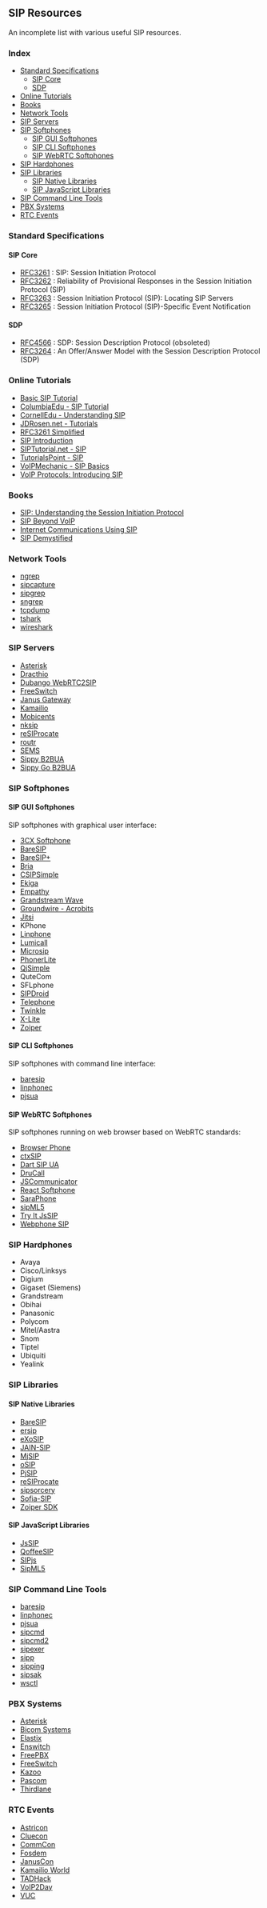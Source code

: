 ## SIP Resources

An incomplete list with various useful SIP resources.

### Index

* [Standard Specifications](#standard-specifications)
  * [SIP Core](#sip-core)
  * [SDP](#sdp)
* [Online Tutorials](#online-tutorials)
* [Books](#books)
* [Network Tools](#network-tools)
* [SIP Servers](#sip-servers)
* [SIP Softphones](#sip-softphones)
  * [SIP GUI Softphones](#sip-gui-softphones)
  * [SIP CLI Softphones](#sip-cli-softphones)
  * [SIP WebRTC Softphones](#sip-webrtc-softphones)
* [SIP Hardphones](#sip-hardphones)
* [SIP Libraries](#sip-libraries)
  * [SIP Native Libraries](#sip-native-libraries)
  * [SIP JavaScript Libraries](#sip-javascript-libraries)
* [SIP Command Line Tools](#sip-command-line-tools)
* [PBX Systems](#pbx-systems)
* [RTC Events](#rtc-events)

### Standard Specifications

#### SIP Core

* [RFC3261](http://tools.ietf.org/html/rfc3261) : SIP: Session Initiation Protocol
* [RFC3262](http://tools.ietf.org/html/rfc3262) : Reliability of Provisional Responses in the Session Initiation Protocol (SIP)
* [RFC3263](http://tools.ietf.org/html/rfc3263) : Session Initiation Protocol (SIP): Locating SIP Servers
* [RFC3265](http://tools.ietf.org/html/rfc3265) : Session Initiation Protocol (SIP)-Specific Event Notification

#### SDP

* [RFC4566](http://tools.ietf.org/html/rfc4566) : SDP: Session Description Protocol (obsoleted)
* [RFC3264](http://tools.ietf.org/html/rfc3264) : An Offer/Answer Model with the Session Description Protocol (SDP)

### Online Tutorials

* [Basic SIP Tutorial](http://code2compile.com/Basic-SIP-Tutorial.php)
* [ColumbiaEdu - SIP Tutorial](http://www.cs.columbia.edu/~hgs/teaching/ais/slides/2003/sip_long.pdf)
* [CornellEdu - Understanding SIP](http://www.cs.cornell.edu/courses/cs619/2004fa/documents/siptutorial.pdf)
* [JDRosen.net - Tutorials](http://www.jdrosen.net/tutorials.html)
* [RFC3261 Simplified](http://www.siptopia.org/multimedia-tag/rfc-3261/)
* [SIP Introduction](http://www.kamailio.org/docs/tutorials/sip-introduction/)
* [SIPTutorial.net - SIP](http://www.siptutorial.net/SIP/index.html)
* [TutorialsPoint - SIP](http://www.tutorialspoint.com/session_initiation_protocol/index.htm)
* [VoIPMechanic - SIP Basics](http://www.voipmechanic.com/sip-basics.htm)
* [VoIP Protocols: Introducing SIP](http://toncar.cz/Tutorials/VoIP/VoIP_Protocols_Introducing_SIP.html)

### Books

* [SIP: Understanding the Session Initiation Protocol](http://www.amazon.com/SIP-Understanding-Initiation-Protocol-Telecommunications/dp/1607839954/httpwwwtuto0a-20)
* [SIP Beyond VoIP](http://www.amazon.com/SIP-Beyond-VoIP-Communications-Revolution/dp/0974813001)
* [Internet Communications Using SIP](http://www.amazon.com/Internet-Communications-Using-Henry-Sinnreich/dp/0471413992/httpwwwtuto0a-20)
* [SIP Demystified](http://www.amazon.com/SIP-Demystified-Gonzalo-Camarillo/dp/0071373403)

### Network Tools

* [ngrep](http://ngrep.sourceforge.net/)
* [sipcapture](http://www.sipcapture.org)
* [sipgrep](https://github.com/sipcapture/sipgrep)
* [sngrep](https://github.com/irontec/sngrep)
* [tcpdump](http://www.tcpdump.org/)
* [tshark](https://www.wireshark.org/docs/man-pages/tshark.html)
* [wireshark](http://www.wireshark.org)

### SIP Servers

* [Asterisk](https://www.asterisk.org)
* [Dracthio](https://drachtio.org/)
* [Dubango WebRTC2SIP](https://github.com/DoubangoTelecom/webrtc2sip)
* [FreeSwitch](https://www.freeswitch.org)
* [Janus Gateway](https://github.com/meetecho/janus-gateway)
* [Kamailio](https://www.kamailio.org)
* [Mobicents](http://www.mobicents.org/)
* [nksip](https://github.com/NetComposer/nksip)
* [reSIProcate](http://www.resiprocate.org)
* [routr](https://github.com/fonoster/routr)
* [SEMS](https://github.com/sems-server/sems)
* [Sippy B2BUA](https://github.com/sippy/b2bua)
* [Sippy Go B2BUA](https://github.com/sippy/go-b2bua)

### SIP Softphones

#### SIP GUI Softphones

SIP softphones with graphical user interface:

* [3CX Softphone](https://www.3cx.com/voip/softphone/)
* [BareSIP](https://f-droid.org/packages/com.tutpro.baresip/)
* [BareSIP+](https://f-droid.org/en/packages/com.tutpro.baresip.plus/)
* [Bria](https://www.counterpath.com/)
* [CSIPSimple](https://github.com/r3gis3r/CSipSimple)
* [Ekiga](https://www.ekiga.org/)
* [Empathy](https://wiki.gnome.org/action/show/Attic/Empathy)
* [Grandstream Wave](https://www.grandstream.com/products/ip-voice-telephony/softphone-app)
* [Groundwire - Acrobits](https://www.acrobits.net/sip-client-ios-android/)
* [Jitsi](https://desktop.jitsi.org/)
* KPhone
* [Linphone](https://www.linphone.org/)
* [Lumicall](https://github.com/opentelecoms-org/lumicall)
* [Microsip](https://www.microsip.org/)
* [PhonerLite](https://lite.phoner.de/)
* [QjSimple](https://github.com/klaus3000/QjSimple)
* QuteCom
* SFLphone
* [SIPDroid](https://github.com/i-p-tel/sipdroid)
* [Telephone](https://github.com/64characters/Telephone)
* [Twinkle](https://github.com/LubosD/twinkle)
* [X-Lite](https://www.counterpath.com/x-lite/)
* [Zoiper](https://www.zoiper.com/)

#### SIP CLI Softphones

SIP softphones with command line interface:

* [baresip](https://github.com/baresip/baresip)
* [linphonec](https://github.com/BelledonneCommunications/liblinphone/tree/master/console)
* [pjsua](https://www.pjsip.org/pjsua.htm)

#### SIP WebRTC Softphones

SIP softphones running on web browser based on WebRTC standards:

* [Browser Phone](https://github.com/InnovateAsterisk/Browser-Phone)
* [ctxSIP](https://collecttix.github.io/ctxSip/)
* [Dart SIP UA](https://github.com/flutter-webrtc/dart-sip-ua)
* [DruCall](https://github.com/opentelecoms-org/drucall)
* [JSCommunicator](https://github.com/opentelecoms-org/jscommunicator)
* [React Softphone](https://github.com/prinze77/react-softphone)
* [SaraPhone](https://github.com/gmaruzz/saraphone)
* [sipML5](https://www.doubango.org/sipml5/)
* [Try It JsSIP](https://github.com/versatica/tryit-jssip)
* [Webphone SIP](https://github.com/ricardojlrufino/webphone-sip)

### SIP Hardphones

* Avaya
* Cisco/Linksys
* Digium
* Gigaset (Siemens)
* Grandstream
* Obihai
* Panasonic
* Polycom
* Mitel/Aastra
* Snom
* Tiptel
* Ubiquiti
* Yealink

### SIP Libraries

#### SIP Native Libraries

* [BareSIP](https://github.com/baresip/baresip)
* [ersip](https://github.com/poroh/ersip)
* [eXoSIP](https://github.com/aurelihein/exosip)
* [JAIN-SIP](https://github.com/usnistgov/jsip)
* [MjSIP](http://www.mjsip.org/)
* [oSIP](https://www.gnu.org/software/osip/)
* [PjSIP](https://www.pjsip.org/)
* [reSIProcate](https://www.resiprocate.org/)
* [sipsorcery](https://github.com/sipsorcery-org/sipsorcery)
* [Sofia-SIP](https://sofia-sip.sourceforge.net/)
* [Zoiper SDK](https://www.zoiper.com/en/voip-sdk)

#### SIP JavaScript Libraries

  * [JsSIP](https://jssip.net/)
  * [QoffeeSIP](https://github.com/Quobis/QoffeeSIP)
  * [SIPjs](https://github.com/onsip/SIP.js)
  * [SipML5](https://www.doubango.org/sipml5/)

### SIP Command Line Tools

* [baresip](https://github.com/baresip/baresip)
* [linphonec](https://github.com/BelledonneCommunications/liblinphone/tree/master/console)
* [pjsua](https://www.pjsip.org/pjsua.htm)
* [sipcmd](https://github.com/tmakkonen/sipcmd)
* [sipcmd2](https://github.com/guisousanunes/sipcmd2)
* [sipexer](https://github.com/miconda/sipexer)
* [sipp](https://github.com/SIPp/sipp)
* [sipping](https://github.com/pbertera/SIPPing)
* [sipsak](https://github.com/nils-ohlmeier/sipsak)
* [wsctl](https://github.com/miconda/wsctl)

### PBX Systems

* [Asterisk](https://www.asterisk.org)
* [Bicom Systems](https://www.bicomsystems.com/)
* [Elastix](https://www.elastix.org/)
* [Enswitch](https://enswitch.com/)
* [FreePBX](https://www.freepbx.org/)
* [FreeSwitch](https://www.freeswitch.org)
* [Kazoo](https://www.2600hz.org/)
* [Pascom](https://www.pascom.net/)
* [Thirdlane](https://www.thirdlane.com/)

### RTC Events

* [Astricon](http://www.astricon.com)
* [Cluecon](http://www.cluecon.com)
* [CommCon](https://commcon.xyz)
* [Fosdem](http://fosdem.org)
* [JanusCon](https://www.januscon.it)
* [Kamailio World](http://www.kamailioworld.com)
* [TADHack](http://www.tadhack.com)
* [VoIP2Day](http://www.voip2day.com)
* [VUC](http://www.vuc.me)
